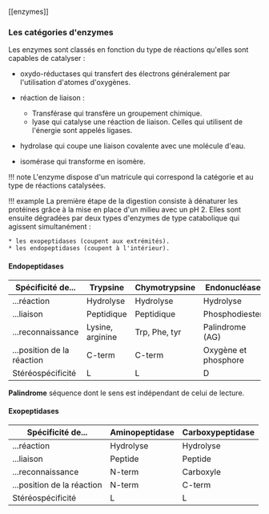 [[enzymes]]
### Les catégories d'enzymes

Les enzymes sont classés en fonction du type de réactions qu'elles sont capables de catalyser :

* oxydo-réductases qui transfert des électrons généralement par l'utilisation d'atomes d'oxygènes.
* réaction de liaison :

	* Transférase qui transfère un groupement chimique.
	* lyase qui catalyse une réaction de liaison. Celles qui utilisent de l'énergie sont appelés ligases.

* hydrolase qui coupe une liaison covalente avec une molécule d'eau.
* isomérase qui transforme en isomère.

!!! note
	L'enzyme dispose d'un matricule qui correspond la catégorie et au type de réactions catalysées.

!!! example
	La première étape de la digestion consiste à dénaturer les protéines grâce à la mise en place d'un milieu avec un pH 2. Elles sont ensuite dégradées par deux types d'enzymes de type catabolique qui agissent simultanément :

	* les exopeptidases (coupent aux extrémités).
	* les endopeptidases (coupent à l'intérieur).
#### Endopeptidases

Spécificité de...          | Trypsine         | Chymotrypsine | Endonucléase
---------------------------|------------------|----------------|------------------
...réaction                | Hydrolyse        | Hydrolyse     | Hydrolyse
...liaison                 | Peptidique       | Peptidique    | Phosphodiester
...reconnaissance          | Lysine, arginine | Trp, Phe, tyr | Palindrome (AG)
...position de la réaction | C-term           | C-term        | Oxygène et phosphore
Stéréospécificité          | L                | L             | D

__Palindrome__ séquence dont le sens est indépendant de celui de lecture.
#### Exopeptidases

Spécificité de...          | Aminopeptidase | Carboxypeptidase
---------------------------|----------------|------------------
...réaction                | Hydrolyse      | Hydrolyse
...liaison                 | Peptide        | Peptide
...reconnaissance          | N-term         | Carboxyle
...position de la réaction | N-term         | C-term
Stéréospécificité          | L              | L

